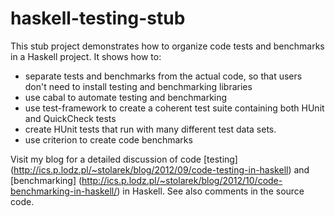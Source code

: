 haskell-testing-stub
====================

This stub project demonstrates how to organize code tests and benchmarks in a
Haskell project. It shows how to:
  * separate tests and benchmarks from the actual code, so that users don't need
    to install testing and benchmarking libraries
  * use cabal to automate testing and benchmarking
  * use test-framework to create a coherent test suite containing both HUnit 
    and QuickCheck tests
  * create HUnit tests that run with many different test data sets.
  * use criterion to create code benchmarks

Visit my blog for a detailed discussion of code [testing]
(http://ics.p.lodz.pl/~stolarek/blog/2012/09/code-testing-in-haskell) and
[benchmarking]
(http://ics.p.lodz.pl/~stolarek/blog/2012/10/code-benchmarking-in-haskell/) in 
Haskell.
See also comments in the source code.
